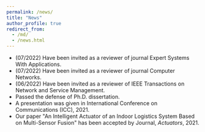 ```yaml
---
permalink: /news/
title: "News"
author_profile: true
redirect_from: 
  - /md/
  - /news.html
---
```


* (07/2022) Have been invited as a reviewer of journal Expert Systems With Applications.
* (07/2022) Have been invited as a reviewer of journal Computer Networks.
* (06/2022) Have been invited as a reviewer of IEEE Transactions on Network and Service Management.
* Passed the defense of Ph.D. dissertation.
* A presentation was given in International Conference on Communications (ICC), 2021.
* Our paper "An Intelligent Actuator of an Indoor Logistics System Based on Multi-Sensor Fusion" has been accepted by Journal, <i>Actuators</i>, 2021.

